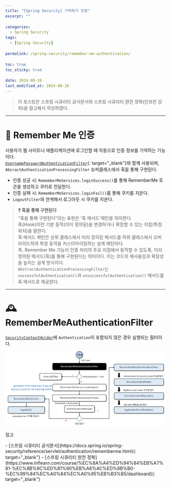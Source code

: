 ```yaml
---
title: "[Spring Security] 기억하기 인증"
excerpt: ""

categories:
  - Spring Security
tags:
  - [Spring Security]

permalink: /spring-security/remember-me-authentication/

toc: true
toc_sticky: true

date: 2024-08-26
last_modified_at: 2024-08-26
---
```

<blockquote class="info">이 포스팅은 스프링 시큐리티 공식문서와 스프링 시큐리티 완전 정복(인프런 강좌)을 참고해서 작성하였다.</blockquote>

---
# 💾  Remember Me 인증
사용자가 웹 사이트나 애플리케이션에 로그인할 때 자동으로 인증 정보를 기억하는 기능이다.  
[`UsernamePasswordAuthenticationFilter`](https://ijnooyah.github.io/spring-security/form-based-authentication/#-%ED%8F%BC-%EA%B8%B0%EB%B0%98-%EC%9D%B8%EC%A6%9D-%ED%9D%90%EB%A6%84){: target="_blank"}와 함께 사용되며, `AbsractAuthenticationProcessingFilter` 슈퍼클래스에서 훅을 통해 구현된다.
- 인증 성공 시: `RememberMeServices.loginSuccess()`를 통해 RememberMe 토큰을 생성하고 쿠키로 전달한다.
- 인증 실패 시: `RememberMeServices.loginFail()`를 통해 쿠키를 지운다.
- `LogoutFilter`와 연계해서 로그아웃 시 쿠키를 지운다.

><b>❓ 훅을 통해 구현된다</b>  
"훅을 통해 구현된다"라는 표현은 '훅 메서드'패턴을 의미한다.  
훅(Hook)이란 기본 동작(이미 정의된)을 변경하거나 확장할 수 있는 지점(특정 위치)을 말한다.  
훅 메서드 패턴은 상위 클래스에서 미리 정의된 메서드를 하위 클래스에서 오버라이드하여 특정 동작을 커스터마이징하는 설계 패턴이다.  
즉, Remember Me 기능이 인증 처리의 주요 지점에서 동작할 수 있도록, 미리 정의된 메서드(훅)를 통해 구현된다는 의미이다. 이는 코드의 재사용성과 확장성을 높이는 설계 방식이다.   
`AbstractAuthenticationProcessingFilter`는 `successfulAuthentication()`과 `unsuccessfulAuthentication()` 메서드를 훅 메서드로 제공한다.

---

# 🕰️ RememberMeAuthenticationFilter
[`SecurityContextHolder`](https://ijnooyah.github.io/spring-security/authentication-architecture/#-securitycontextholder)에 `Authentication`이 포함되지 않은 경우 실행되는 필터이다.

![RememberMeAuthenticationFilter](/assets/images/posts_img/spring-security/remember-me-authentication/remembermeauthenticationfilter.png)


<p class="ref">참고</p>
- [스프링 시큐리티 공식문서](https://docs.spring.io/spring-security/reference/servlet/authentication/rememberme.html){: target="_blank"}
- [스프링 시큐리티 완전 정복](https://www.inflearn.com/course/%EC%8A%A4%ED%94%84%EB%A7%81-%EC%8B%9C%ED%81%90%EB%A6%AC%ED%8B%B0-%EC%99%84%EC%A0%84%EC%A0%95%EB%B3%B5/dashboard){: target="_blank"}


